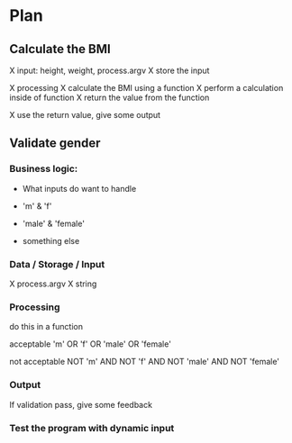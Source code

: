 # Plan

## Calculate the BMI

X input: height, weight, process.argv
X store the input

X processing
X calculate the BMI using a function
X perform a calculation inside of function
X return the value from the function

X use the return value, give some output

## Validate gender

### Business logic:

- What inputs do want to handle

- 'm' & 'f'
- 'male' & 'female'
- something else

### Data / Storage / Input

X process.argv
X string

### Processing

do this in a function

acceptable
'm' OR 'f' OR 'male' OR 'female'

not acceptable
NOT 'm' AND NOT 'f' AND NOT 'male' AND NOT 'female'

### Output

If validation pass, give some feedback

### Test the program with dynamic input
